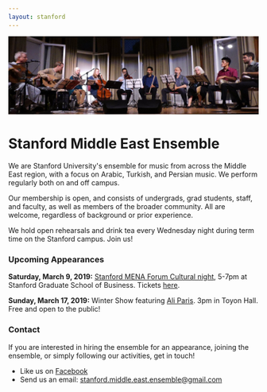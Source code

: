 ```yaml
---
layout: stanford
---
```


![concert](img/concert.jpg)

Stanford Middle East Ensemble
=============================

We are Stanford University's ensemble for music from across the Middle East region, with a focus on Arabic, Turkish, and Persian music. We perform regularly both on and off campus.

Our membership is open, and consists of undergrads, grad students, staff, and faculty, as well as members of the broader community. All are welcome, regardless of background or prior experience.

We hold open rehearsals and drink tea every Wednesday night during term time on the Stanford campus. Join us!


### Upcoming Appearances

**Saturday, March 9, 2019:** [Stanford MENA Forum Cultural night](https://www.stanfordmenaforum.com/), 5-7pm at Stanford Graduate School of Business. Tickets [here](https://www.eventbrite.com/e/stanford-mena-forum-tickets-54932276919).

**Sunday, March 17, 2019:** Winter Show featuring [Ali Paris](https://www.youtube.com/channel/UC2BkgM7L7WoizzexIZ1xxtw). 3pm in Toyon Hall. Free and open to the public!

### Contact

If you are interested in hiring the ensemble for an appearance, joining the ensemble, or simply following our activities, get in touch!
- Like us on [Facebook](https://facebook.com/StanfordMEE)
- Send us an email: stanford.middle.east.ensemble@gmail.com

